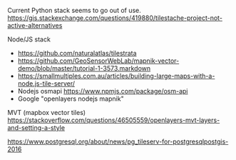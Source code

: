 Current Python stack seems to go out of use.
https://gis.stackexchange.com/questions/419880/tilestache-project-not-active-alternatives

Node/JS stack
- https://github.com/naturalatlas/tilestrata
- https://github.com/GeoSensorWebLab/mapnik-vector-demo/blob/master/tutorial-1-3573.markdown
- https://smallmultiples.com.au/articles/building-large-maps-with-a-node.js-tile-server/
- Nodejs osmapi https://www.npmjs.com/package/osm-api
- Google "openlayers nodejs mapnik"

MVT (mapbox vector tiles)
https://stackoverflow.com/questions/46505559/openlayers-mvt-layers-and-setting-a-style


https://www.postgresql.org/about/news/pg_tileserv-for-postgresqlpostgis-2016
